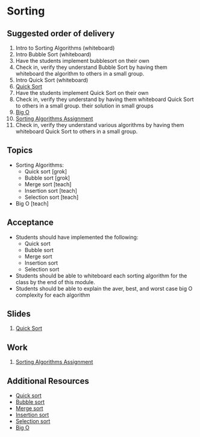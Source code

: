 # Sorting

## Suggested order of delivery
1. Intro to Sorting Algorithms (whiteboard)
1. Intro Bubble Sort (whiteboard)
1. Have the students implement bubblesort on their own
1. Check in, verify they understand Bubble Sort by having them whiteboard the algorithm to others in a small group.
1. Intro Quick Sort (whiteboard)
1. [Quick Sort](https://github.com/devleague/slides-quicksort)
1. Have the students implement Quick Sort on their own
1. Check in, verify they understand by having them whiteboard Quick Sort to others in a small group.
their solution in small groups
1. [Big O](https://github.com/devleague/slides-big-o)
1. [Sorting Algorithms Assignment](https://github.com/devleague/DevLeague-Modules/blob/master/Algorithms/Sorting/SORTING.md)
1. Check in, verify they understand various algorithms by having them whiteboard Quick Sort to others in a small group.


## Topics
- Sorting Algorithms:
  - Quick sort [grok]
  - Bubble sort [grok]
  - Merge sort [teach]
  - Insertion sort [teach]
  - Selection sort [teach]
- Big O [teach]

## Acceptance
- Students should have implemented the following:
  - Quick sort
  - Bubble sort
  - Merge sort
  - Insertion sort
  - Selection sort
- Students should be able to whiteboard each sorting algorithm for the class by the end of this module.
- Students should be able to explain the aver, best, and worst case big O complexity for each algorithm

## Slides
1. [Quick Sort](https://github.com/devleague/slides-quicksort)

## Work
1. [Sorting Algorithms Assignment](https://github.com/devleague/DevLeague-Modules/blob/master/Algorithms/Sorting/SORTING.md)

## Additional Resources
* [Quick sort](https://en.wikipedia.org/wiki/Quicksort)
* [Bubble sort](https://en.wikipedia.org/wiki/Bubble_sort)
* [Merge sort](https://en.wikipedia.org/wiki/Merge_sort)
* [Insertion sort](https://en.wikipedia.org/wiki/Insertion_sort)
* [Selection sort](https://en.wikipedia.org/wiki/Selection_sort)
* [Big O](https://en.wikipedia.org/wiki/Big_O#In_mathematics_and_computing)

